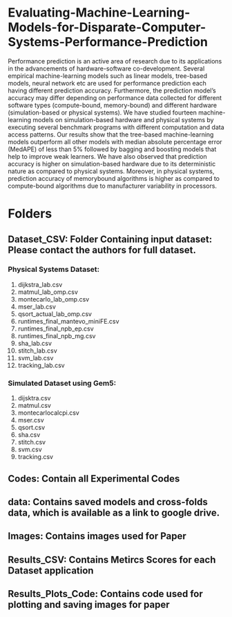# Evaluating-Machine-Learning-Models-for-Disparate-Computer-Systems-Performance-Prediction
Performance prediction is an active area of research
due to its applications in the advancements of hardware-software
co-development. Several empirical machine-learning models such
as linear models, tree-based models, neural network etc are used
for performance prediction each having different prediction accuracy.
Furthermore, the prediction model’s accuracy may differ
depending on performance data collected for different software
types (compute-bound, memory-bound) and different hardware
(simulation-based or physical systems). We have studied fourteen
machine-learning models on simulation-based hardware and
physical systems by executing several benchmark programs with
different computation and data access patterns. Our results show
that the tree-based machine-learning models outperform all other
models with median absolute percentage error (MedAPE) of
less than 5% followed by bagging and boosting models that
help to improve weak learners. We have also observed that
prediction accuracy is higher on simulation-based hardware due
to its deterministic nature as compared to physical systems.
Moreover, in physical systems, prediction accuracy of memorybound
algorithms is higher as compared to compute-bound
algorithms due to manufacturer variability in processors.

# Folders
##  Dataset_CSV: Folder Containing input dataset: Please contact the authors for full dataset. 
### Physical Systems Dataset: 
1. dijkstra_lab.csv
2. matmul_lab_omp.csv
3. montecarlo_lab_omp.csv
4. mser_lab.csv
5. qsort_actual_lab_omp.csv
6. runtimes_final_mantevo_miniFE.csv
7. runtimes_final_npb_ep.csv
8. runtimes_final_npb_mg.csv
9. sha_lab.csv
10. stitch_lab.csv
11. svm_lab.csv
12. tracking_lab.csv


### Simulated Dataset using Gem5: 
1. dijsktra.csv
2. matmul.csv
3. montecarlocalcpi.csv
4. mser.csv
5. qsort.csv
6. sha.csv
7. stitch.csv
8. svm.csv
9. tracking.csv

## Codes: Contain all Experimental Codes
## data: Contains saved models and cross-folds data, which is available as a link to google drive. 
## Images: Contains images used for Paper
## Results_CSV: Contains Metircs Scores for each Dataset application
## Results_Plots_Code: Contains code used for plotting and saving images for paper

